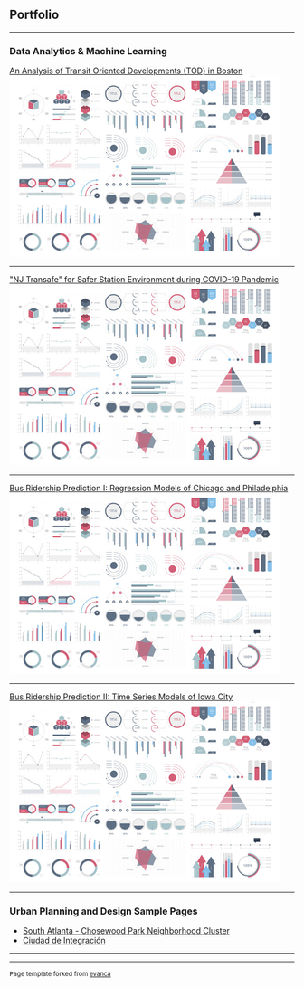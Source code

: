 ## Portfolio

---

### Data Analytics & Machine Learning

[An Analysis of Transit Oriented Developments (TOD) in Boston](/sample_page)
<img src="images/dummy_thumbnail.jpg?raw=true"/>

---
["NJ Transafe" for Safer Station Environment during COVID-19 Pandemic](/pdf/sample_presentation.pdf)
<img src="images/dummy_thumbnail.jpg?raw=true"/>

---
[Bus Ridership Prediction I: Regression Models of Chicago and Philadelphia](http://example.com/)
<img src="images/dummy_thumbnail.jpg?raw=true"/>

---
[Bus Ridership Prediction II: Time Series Models of Iowa City](http://example.com/)
<img src="images/dummy_thumbnail.jpg?raw=true"/>

---

### Urban Planning and Design Sample Pages

- [South Atlanta - Chosewood Park Neighborhood Cluster](http://example.com/)
- [Ciudad de Integración](http://example.com/)

---




---
<p style="font-size:11px">Page template forked from <a href="https://github.com/evanca/quick-portfolio">evanca</a></p>
<!-- Remove above link if you don't want to attibute -->

